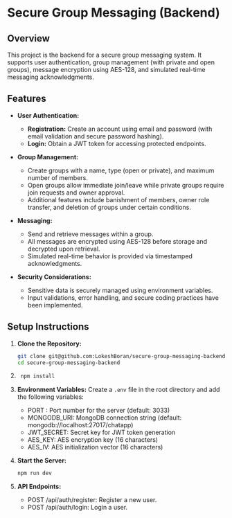 # Secure Group Messaging (Backend)

## Overview

This project is the backend for a secure group messaging system. It supports user authentication, group management (with private and open groups), message encryption using AES-128, and simulated real-time messaging acknowledgments.

## Features

- **User Authentication:**  
  - **Registration:** Create an account using email and password (with email validation and secure password hashing).  
  - **Login:** Obtain a JWT token for accessing protected endpoints.

- **Group Management:**  
  - Create groups with a name, type (open or private), and maximum number of members.  
  - Open groups allow immediate join/leave while private groups require join requests and owner approval.  
  - Additional features include banishment of members, owner role transfer, and deletion of groups under certain conditions.

- **Messaging:**  
  - Send and retrieve messages within a group.  
  - All messages are encrypted using AES-128 before storage and decrypted upon retrieval.  
  - Simulated real-time behavior is provided via timestamped acknowledgments.

- **Security Considerations:**  
  - Sensitive data is securely managed using environment variables.  
  - Input validations, error handling, and secure coding practices have been implemented.

## Setup Instructions

1. **Clone the Repository:**
   ```bash
   git clone git@github.com:LokeshBoran/secure-group-messaging-backend.git
   cd secure-group-messaging-backend
2. ```bash
    npm install
3. **Environment Variables:**
   Create a `.env` file in the root directory and add the following variables:
    - PORT : Port number for the server (default: 3033)
    - MONGODB_URI: MongoDB connection string (default: mongodb://localhost:27017/chatapp)
    - JWT_SECRET: Secret key for JWT token generation
    - AES_KEY: AES encryption key (16 characters)
    - AES_IV: AES initialization vector (16 characters)

4. **Start the Server:**
   ```bash
   npm run dev
5. **API Endpoints:**
   - POST /api/auth/register: Register a new user.
   - POST /api/auth/login: Login a user.
